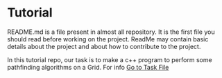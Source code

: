 # Tutorial
README.md is a file present in almost all repository. It is the first file you should read before working on the project.
ReadMe may contain basic details about the project and about how to contribute to the project.

In this tutorial repo, our task is to make a c++ program to perform some pathfinding algorithms on a Grid.
For info [Go to Task File](Task)
